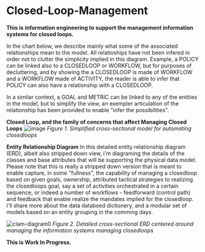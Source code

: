 # Closed-Loop-Management

**This is information engineering to support the management information systems for closed loops.** 

In the chart below, we describe mainly what some of the associated relationships mean to the model. All relatioships have not been infered in order not to clutter the simplicity implied in this diagram. Example, a POLICY can be linked also to a CLOSEDLOOP or WORKFLOW, but for purposes of decluttering, and by showing the a CLOSEDLOOP is made of WORKFLOW and a WORKFLOW made of ACTIVITY, the reader is able to infer that POLICY can also have a relationship with a CLOSEDLOOP. 

In a similar context, a GOAL and METRIC can be linked to any of the entities in the model, but to simplify the view, an exempler articulation of the relationship has been provided to enable "infer the possibilities".  

**Closed Loop, and the family of concerns that affect Managing Closed Loops** 
![image](https://user-images.githubusercontent.com/111851430/186325543-bc3d4a5b-d316-4763-89e1-74e16efe8960.png)
*Figure 1. Simplified cross-sectional model for automating closedloops*



**Entity Relationship Diagram**
In this detailed entity relationship diagram (ERD), albeit also stripped down view, i'm diagraming the details of the classes and base attributes that will be supporting the physical data model. Please note that this is really a stripped down version that is meant to enable capture, in some "fullness", the capability of managing a closedloop based on given goals, ownership, attributed tactical strategies to realizing the closedloops goal, say a set of activities orchestrated in a certain sequence, or indeed a number of workflows - feedforward (control path) and feedback that enable realize the mandates implied for the closedloop. I'll share more about the data databsed dictionery, and a modular set of models based on an entity grouping in the comming days. 

![clam-diagram0](https://user-images.githubusercontent.com/111851430/205546702-3d963692-8f61-47b5-a357-a6bae1dfdea4.png)
*Figure 2. Detailed cross-sectional ERD centered around managing the information systems managing closedloops*


**This is Work In Progress.**
